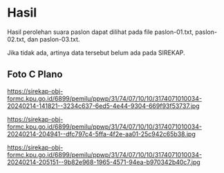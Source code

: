 # Hasil

Hasil perolehan suara paslon dapat dilihat pada file paslon-01.txt, paslon-02.txt, dan paslon-03.txt.

Jika tidak ada, artinya data tersebut belum ada pada SIREKAP.

## Foto C Plano

https://sirekap-obj-formc.kpu.go.id/6899/pemilu/ppwp/31/74/07/10/10/3174071010034-20240214-141821--3234c637-6ed5-4e44-9304-669f93f53737.jpg

https://sirekap-obj-formc.kpu.go.id/6899/pemilu/ppwp/31/74/07/10/10/3174071010034-20240214-204941--dfc797c4-5ffa-4f2e-aa01-25c942c65b38.jpg

https://sirekap-obj-formc.kpu.go.id/6899/pemilu/ppwp/31/74/07/10/10/3174071010034-20240214-205151--9b82e968-1965-4571-94ea-b970342b40c7.jpg
